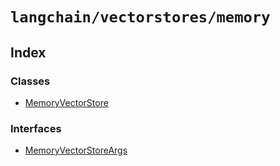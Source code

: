 `langchain/vectorstores/memory`
===============================

Index[](#index "Direct link to Index")
---------------------------------------

### Classes[](#classes "Direct link to Classes")

*   [MemoryVectorStore](/docs/api/vectorstores_memory/classes/MemoryVectorStore)

### Interfaces[](#interfaces "Direct link to Interfaces")

*   [MemoryVectorStoreArgs](/docs/api/vectorstores_memory/interfaces/MemoryVectorStoreArgs)